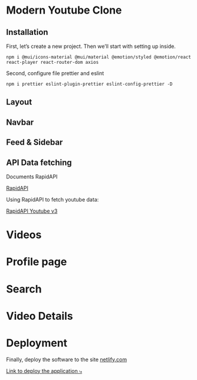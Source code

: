 # Modern Youtube Clone

## Installation

First, let’s create a new project. Then we’ll start with setting up inside.

```
npm i @mui/icons-material @mui/material @emotion/styled @emotion/react react-player react-router-dom axios 
```

Second, configure file prettier and eslint

```
npm i prettier eslint-plugin-prettier eslint-config-prettier -D
```

## Layout 

## Navbar

## Feed & Sidebar

## API Data fetching 

Documents RapidAPI

[RapidAPI](https://rapidapi.com/hub)

Using RapidAPI to fetch youtube data:

[RapidAPI Youtube v3](https://rapidapi.com/ytdlfree/api/youtube-v31?utm_source=youtube.com%2FJavaScriptMastery&utm_medium=referral&utm_campaign=DevRel)

# Videos

# Profile page

# Search

# Video Details

# Deployment

Finally, deploy the software to the site [netlify.com](https://www.netlify.com/)


[Link to deploy the application ⤷](https://glittering-platypus-7837b8.netlify.app)

